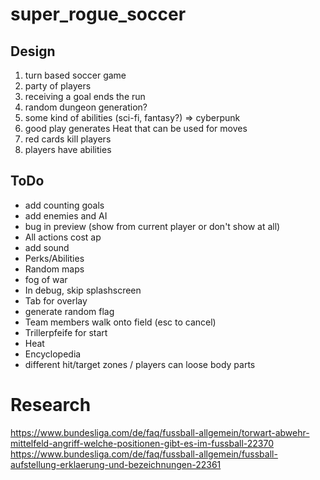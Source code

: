 # super_rogue_soccer

## Design

1. turn based soccer game
2. party of players
3. receiving a goal ends the run
4. random dungeon generation?
5. some kind of abilities (sci-fi, fantasy?) => cyberpunk
6. good play generates Heat that can be used for moves
7. red cards kill players
8. players have abilities

## ToDo
- add counting goals
- add enemies and AI
- bug in preview (show from current player or don't show at all)
- All actions cost ap
- add sound
- Perks/Abilities
- Random maps
- fog of war
- In debug, skip splashscreen
- Tab for overlay
- generate random flag
- Team members walk onto field (esc to cancel)
- Trillerpfeife for start
- Heat
- Encyclopedia
- different hit/target zones / players can loose body parts

# Research
https://www.bundesliga.com/de/faq/fussball-allgemein/torwart-abwehr-mittelfeld-angriff-welche-positionen-gibt-es-im-fussball-22370
https://www.bundesliga.com/de/faq/fussball-allgemein/fussball-aufstellung-erklaerung-und-bezeichnungen-22361